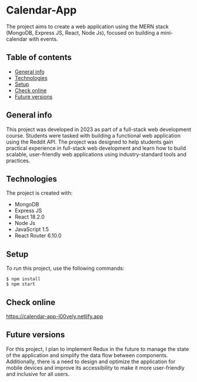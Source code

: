 # Calendar-App

The project aims to create a web application using the MERN stack (MongoDB, Express JS, React, Node Js), focused on building a mini-calendar with events.

## Table of contents
- [General info](#general-info)
- [Technologies](#technologies)
- [Setup](#setup)
- [Check online](#check-online)
- [Future versions](#future-versions)

## General info
This project was developed in 2023 as part of a full-stack web development course. Students were tasked with building a functional web application using the Reddit API. The project was designed to help students gain practical experience in full-stack web development and learn how to build scalable, user-friendly web applications using industry-standard tools and practices.

## Technologies
The project is created with:
- MongoDB
- Express JS
- React 18.2.0
- Node Js
- JavaScript 1.5
- React Router 6.10.0

## Setup
To run this project, use the following commands:
```
$ npm install
$ npm start
```

## Check online
https://calendar-app-l00vely.netlify.app

## Future versions
For this project, I plan to implement Redux in the future to manage the state of the application and simplify the data flow between components. Additionally, there is a need to design and optimize the application for mobile devices and improve its accessibility to make it more user-friendly and inclusive for all users.
